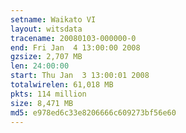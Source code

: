 ```yaml
---
setname: Waikato VI
layout: witsdata
tracename: 20080103-000000-0
end: Fri Jan  4 13:00:00 2008
gzsize: 2,707 MB
len: 24:00:00
start: Thu Jan  3 13:00:01 2008
totalwirelen: 61,018 MB
pkts: 114 million
size: 8,471 MB
md5: e978ed6c33e8206666c609273bf56e60
---
```

